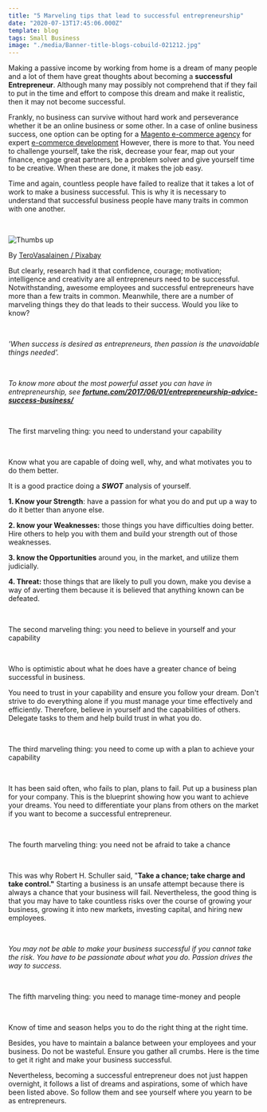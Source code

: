 ```yaml
---
title: "5 Marveling tips that lead to successful entrepreneurship"
date: "2020-07-13T17:45:06.000Z"
template: blog
tags: Small Business
image: "./media/Banner-title-blogs-cobuild-021212.jpg"
---
```


Making a passive income by working from home is a dream of many people and a lot of them have great thoughts about becoming a **successful Entrepreneur**. Although many may possibly not comprehend that if they fail to put in the time and effort to compose this dream and make it realistic, then it may not become successful. 

Frankly, no business can survive without hard work and perseverance whether it be an online business or some other. In a case of online business success, one option can be opting for a [Magento e-commerce agency](https://progostech.com/magento-ecommerce-agency/) for expert [e-commerce development](https://progostech.com/magento-ecommerce-agency/) However, there is more to that. You need to challenge yourself, take the risk, decrease your fear, map out your finance, engage great partners, be a problem solver and give yourself time to be creative. When these are done, it makes the job easy. 

Time and again, countless people have failed to realize that it takes a lot of work to make a business successful. This is why it is necessary to understand that successful business people have many traits in common with one another.   

<Br>

![Thumbs up](media/pasted-image-0-4.png)

<credits>By [TeroVasalainen / Pixabay](https://pixabay.com/en/users/TeroVesalainen-809550/)</credits>

But clearly, research had it that confidence, courage; motivation; intelligence and creativity are all entrepreneurs need to be successful. Notwithstanding, awesome employees and successful entrepreneurs have more than a few traits in common. Meanwhile, there are a number of marveling things they do that leads to their success. Would you like to know? 

<Br>

<block-quote>_'When success is desired as entrepreneurs, then passion is the unavoidable things needed'._</block-quote>

<Br>

_To know more about the most powerful asset you can have in entrepreneurship, see [**fortune.com/2017/06/01/entrepreneurship-advice-success-business/**](http://fortune.com/2017/06/01/entrepreneurship-advice-success-business/)_

<Br>

<title-2>The first marveling thing: you need to understand your capability</title-2> 

<Br>

Know what you are capable of doing well, why, and what motivates you to do them better. 

It is a good practice doing a **_SWOT_** analysis of yourself. 

**1. Know your Strength**: have a passion for what you do and put up a way to do it better than anyone else.

**2. know your Weaknesses:** those things you have difficulties doing better. Hire others to help you with them and build your strength out of those weaknesses. 

**3. know the Opportunities** around you, in the market, and utilize them judicially.

**4. Threat:** those things that are likely to pull you down, make you devise a way of averting them because it is believed that anything known can be defeated.

<Br>

<title-2>The second marveling thing: you need to believe in yourself and your capability</title-2> 

<Br>
  
Who is optimistic about what he does have a greater chance of being successful in business. 

You need to trust in your capability and ensure you follow your dream. Don't strive to do everything alone if you must manage your time effectively and efficiently. Therefore, believe in yourself and the capabilities of others. Delegate tasks to them and help build trust in what you do.

<Br>

<title-2>The third marveling thing: you need to come up with a plan to achieve your capability</title-2> 

<Br>

It has been said often, who fails to plan, plans to fail. Put up a business plan for your company. This is the blueprint showing how you want to achieve your dreams. You need to differentiate your plans from others on the market if you want to become a successful entrepreneur.

<Br>

<title-2>The fourth marveling thing: you need not be afraid to take a chance</title-2> 

<Br>

This was why Robert H. Schuller said, "**Take a chance; take charge and take control."** Starting a business is an unsafe attempt because there is always a chance that your business will fail. Nevertheless, the good thing is that you may have to take countless risks over the course of growing your business, growing it into new markets, investing capital, and hiring new employees.

<Br>

<block-quote>_You may not be able to make your business successful if you cannot take the risk._ _You have to be passionate about what you do. Passion drives the way to success._</block-quote>

<Br>

<title-2>The fifth marveling thing: you need to manage time-money and people</title-2> 

<Br>

Know of time and season helps you to do the right thing at the right time. 

Besides, you have to maintain a balance between your employees and your business. Do not be wasteful. Ensure you gather all crumbs. Here is the time to get it right and make your business successful.

Nevertheless, becoming a successful entrepreneur does not just happen overnight, it follows a list of dreams and aspirations, some of which have been listed above. So follow them and see yourself where you yearn to be as entrepreneurs.

<Br>

<youtube-video id="rHSLxokH00E"></youtube-video>
